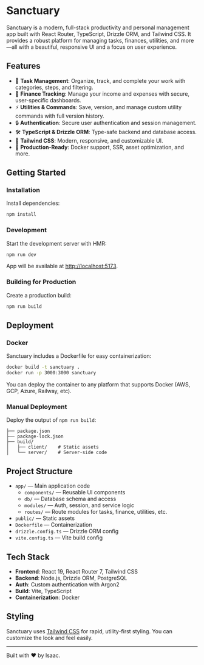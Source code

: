# Sanctuary

Sanctuary is a modern, full-stack productivity and personal management app built with React Router, TypeScript, Drizzle ORM, and Tailwind CSS. It provides a robust platform for managing tasks, finances, utilities, and more—all with a beautiful, responsive UI and a focus on user experience.

## Features

- 📝 **Task Management**: Organize, track, and complete your work with categories, steps, and filtering.
- 💸 **Finance Tracking**: Manage your income and expenses with secure, user-specific dashboards.
- ⚡ **Utilities & Commands**: Save, version, and manage custom utility commands with full version history.
- 🔒 **Authentication**: Secure user authentication and session management.
- 🛠️ **TypeScript & Drizzle ORM**: Type-safe backend and database access.
- 🎨 **Tailwind CSS**: Modern, responsive, and customizable UI.
- 🚀 **Production-Ready**: Docker support, SSR, asset optimization, and more.

## Getting Started

### Installation

Install dependencies:

```bash
npm install
```

### Development

Start the development server with HMR:

```bash
npm run dev
```

App will be available at [http://localhost:5173](http://localhost:5173).

### Building for Production

Create a production build:

```bash
npm run build
```

## Deployment

### Docker

Sanctuary includes a Dockerfile for easy containerization:

```bash
docker build -t sanctuary .
docker run -p 3000:3000 sanctuary
```

You can deploy the container to any platform that supports Docker (AWS, GCP, Azure, Railway, etc).

### Manual Deployment

Deploy the output of `npm run build`:

```
├── package.json
├── package-lock.json
├── build/
│   ├── client/    # Static assets
│   └── server/    # Server-side code
```

## Project Structure

- `app/` — Main application code
  - `components/` — Reusable UI components
  - `db/` — Database schema and access
  - `modules/` — Auth, session, and service logic
  - `routes/` — Route modules for tasks, finance, utilities, etc.
- `public/` — Static assets
- `Dockerfile` — Containerization
- `drizzle.config.ts` — Drizzle ORM config
- `vite.config.ts` — Vite build config

## Tech Stack

- **Frontend**: React 19, React Router 7, Tailwind CSS
- **Backend**: Node.js, Drizzle ORM, PostgreSQL
- **Auth**: Custom authentication with Argon2
- **Build**: Vite, TypeScript
- **Containerization**: Docker

## Styling

Sanctuary uses [Tailwind CSS](https://tailwindcss.com/) for rapid, utility-first styling. You can customize the look and feel easily.

---

Built with ❤️ by Isaac.
